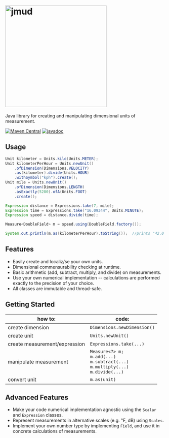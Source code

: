# <img src="https://repository-images.githubusercontent.com/325668576/94ce6095-c753-485e-a563-c98b0b434341" alt="jmud" width="320">
Java library for creating and manipulating dimensional units of measurement.

[![Maven Central](https://maven-badges.herokuapp.com/maven-central/io.github.andreww1011/jmud/badge.svg)](https://maven-badges.herokuapp.com/maven-central/io.github.andreww1011/jmud)
[![javadoc](https://javadoc.io/badge2/io.github.andreww1011/jmud/javadoc.svg)](https://javadoc.io/doc/io.github.andreww1011/jmud)

## Usage

```java
Unit kilometer = Units.kilo(Units.METER);
Unit kilometerPerHour = Units.newUnit()  
    .ofDimension(Dimensions.VELOCITY)  
    .as(kilometer).divide(Units.HOUR)  
    .withSymbol("kph").create();
Unit mile = Units.newUnit()  
    .ofDimension(Dimensions.LENGTH)  
    .asExactly(5280).ofA(Units.FOOT)  
    .create();

Expression distance = Expressions.take(7, mile);
Expression time = Expressions.take("16.09344", Units.MINUTE);
Expression speed = distance.divide(time);

Measure<DoubleField> m = speed.using(DoubleField.factory());

System.out.println(m.as(kilometerPerHour).toString());  //prints "42.0 kph"
```

## Features
- Easily create and localiz/se your own units.
- Dimensional commensurability checking at runtime.
- Basic arithmetic (add, subtract, multiply, and divide) on measurements.
- Use your own numerical implementation -- calculations are performed exactly to the precision of your choice.
- All classes are immutable and thread-safe.

## Getting Started

| how to: | code: |
---|---
| create dimension | `Dimensions.newDimension()` |
| create unit | `Units.newUnit()` |
| create measurement/expression | `Expressions.take(...)` |
| manipulate measurement | `Measure<?> m;`<br>`m.add(...)`<br>`m.subtract(...)`<br>`m.multiply(...)`<br>`m.divide(...)`|
| convert unit | `m.as(unit)` |

## Advanced Features

- Make your code numerical implementation agnostic using the `Scalar` and `Expression` classes.
- Represent measurements in alternative scales (e.g. °F, dB) using `Scales`.
- Implement your own number type by implementing `Field`, and use it in concrete calculations of measurements.
